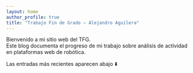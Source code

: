 ```yaml
---
layout: home
author_profile: true
title: "Trabajo Fin de Grado – Alejandro Aguilera"
---
```


Bienvenido a mi sitio web del TFG.  
Este blog documenta el progreso de mi trabajo sobre análisis de actividad en plataformas web de robótica.

Las entradas más recientes aparecen abajo ⬇️

